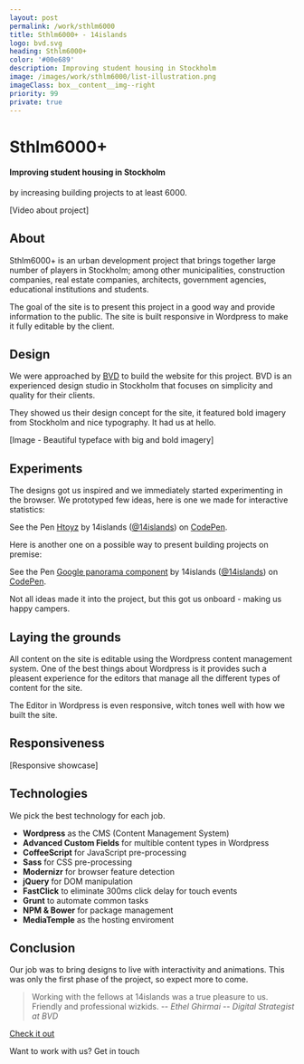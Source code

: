 ```yaml
---
layout: post
permalink: /work/sthlm6000
title: Sthlm6000+ - 14islands
logo: bvd.svg
heading: Sthlm6000+
color: '#00e689'
description: Improving student housing in Stockholm
image: /images/work/sthlm6000/list-illustration.png
imageClass: box__content__img--right
priority: 99
private: true
---
```



# Sthlm6000+

#### Improving student housing in Stockholm
by increasing building projects to at least 6000.

[Video about project]


## About

Sthlm6000+ is an urban development project that brings together large number of players in Stockholm; among other municipalities, construction companies, real estate companies, architects, government agencies, educational institutions and students.

The goal of the site is to present this project in a good way and provide information to the public. The site is built responsive in Wordpress to make it fully editable by the client.


## Design

We were approached by [BVD](http://bvd.se) to build the website for this project. BVD is an experienced design studio in Stockholm that focuses on simplicity and quality for their clients.

They showed us their design concept for the site, it featured bold imagery from Stockholm and nice typography. It had us at hello.

[Image - Beautiful typeface with big and bold imagery]


## Experiments

The designs got us inspired and we immediately started experimenting in the browser. We prototyped few ideas, here is one we made for interactive statistics:

<p data-height="268" data-theme-id="6678" data-slug-hash="Htoyz" data-default-tab="result" data-user="14islands" class='codepen'>See the Pen <a href='http://codepen.io/14islands/pen/Htoyz/'>Htoyz</a> by 14islands (<a href='http://codepen.io/14islands'>@14islands</a>) on <a href='http://codepen.io'>CodePen</a>.</p>
<script async src="//codepen.io/assets/embed/ei.js"></script>

Here is another one on a possible way to present building
projects on premise:

<p data-height="268" data-theme-id="6678" data-slug-hash="BChpE" data-default-tab="result" data-user="14islands" class='codepen'>See the Pen <a href='http://codepen.io/14islands/pen/BChpE/'>Google panorama component</a> by 14islands (<a href='http://codepen.io/14islands'>@14islands</a>) on <a href='http://codepen.io'>CodePen</a>.</p>
<script async src="//codepen.io/assets/embed/ei.js"></script>

Not all ideas made it into the project, but this got us onboard - making us happy campers.


## Laying the grounds

All content on the site is editable using the Wordpress content management system. One of the best things about Wordpress is  it provides such a pleasent experience for the editors that manage all the different types of content for the site.

The Editor in Wordpress is even responsive, witch tones well with how we built the site.

## Responsiveness

[Responsive showcase]

## Technologies

We pick the best technology for each job.

- **Wordpress** as the CMS (Content Management System)
- **Advanced Custom Fields** for multible content types in Wordpress
- **CoffeeScript** for JavaScript pre-processing
- **Sass** for CSS pre-processing
- **Modernizr** for browser feature detection
- **jQuery** for DOM manipulation
- **FastClick** to eliminate 300ms click delay for touch events
- **Grunt** to automate common tasks
- **NPM & Bower** for package management
- **MediaTemple** as the hosting enviroment

## Conclusion

Our job was to bring designs to live with interactivity and animations. This was only the first phase of the project, so expect more to come.

> Working with the fellows at 14islands was a true pleasure to us. Friendly and professional wizkids.
> -- <cite>Ethel Ghirmai</cite>
> -- <cite>Digital Strategist at BVD</cite>

[Check it out](http://sthlm6000.se/)

Want to work with us?  Get in touch
